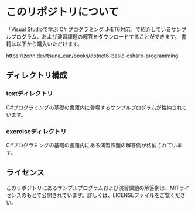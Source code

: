 # このリポジトリについて

「Visual Studioで学ぶ C# プログラミング .NET6対応」で紹介しているサンプルプログラム、および演習課題の解答をダウンロードすることができます。
書籍は以下から購入いただけます。

<https://zenn.dev/tsuna_can/books/dotnet6-basic-csharp-programming>

## ディレクトリ構成

### textディレクトリ

C#プログラミングの基礎の書籍内に登場するサンプルプログラムが格納されています。

### exerciseディレクトリ

C#プログラミングの基礎の書籍内にある演習課題の解答例が格納されています。

## ライセンス

このリポジトリにあるサンプルプログラムおよび演習課題の解答例は、MITライセンスのもとで公開されています。詳しくは、LICENSEファイルをご覧ください。
